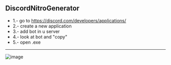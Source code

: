 ## DiscordNitroGenerator                     

* 1.- go to https://discord.com/developers/applications/                                            
* 2.- create a new application                                      
* 3.- add bot in u server                                     
* 4.- look at bot and "copy"                                     
* 5.- open .exe                                         
---
![image](https://user-images.githubusercontent.com/68872737/141372927-e23abf52-9de6-469d-a063-4d93cc240c18.png)
